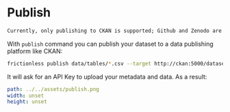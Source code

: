 # Publish

```markdown remark type=warning
Currently, only publishing to CKAN is supported; Github and Zenodo are in active development.
```

With `publish` command you can publish your dataset to a data publishing platform like CKAN:

```bash
frictionless publish data/tables/*.csv --target http://ckan:5000/dataset/my-best --title "My best dataset"
```

It will ask for an API Key to upload your metadata and data. As a result:

```yaml image
path: ../../assets/publish.png
width: unset
height: unset
```
